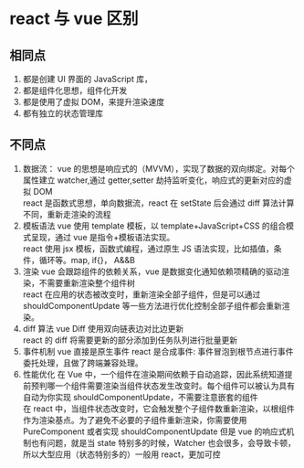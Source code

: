 # react 与 vue 区别
## 相同点
1. 都是创建 UI 界面的 JavaScript 库，
2. 都是组件化思想，组件化开发
3. 都是使用了虚拟 DOM，来提升渲染速度
4. 都有独立的状态管理库

## 不同点
1. 数据流：
vue 的思想是响应式的（MVVM），实现了数据的双向绑定。对每个属性建立 watcher,通过 getter,setter 劫持监听变化，响应式的更新对应的虚拟 DOM  
react 是函数式思想，单向数据流，react 在 setState 后会通过 diff 算法计算不同，重新走渲染的流程
2. 模板语法
vue 使用 template 模板，以 template+JavaScript+CSS 的组合模式呈现，通过 vue 是指令+模板语法实现。  
react 使用 jsx 模板，函数式编程，通过原生 JS 语法实现，比如插值，条件，循环等。map, if{}， A&&B
3. 渲染
vue 会跟踪组件的依赖关系，vue 是数据变化通知依赖项精确的驱动渲染，不需要重新渲染整个组件树  
react 在应用的状态被改变时，重新渲染全部子组件，但是可以通过 shouldComponentUpdate 等一些方法进行优化控制全部子组件都会重新渲染。
4. diff 算法
vue Diff 使用双向链表边对比边更新  
react 的 diff 将需要更新的部分添加到任务队列进行批量更新
5. 事件机制
vue 直接是原生事件
react 是合成事件: 事件冒泡到根节点进行事件委托处理，且做了跨端兼容处理。
6. 性能优化
在 Vue 中，一个组件在渲染期间依赖于自动追踪，因此系统知道提前预判哪一个组件需要渲染当组件状态发生改变时。每个组件可以被认为具有自动为你实现 shouldComponentUpdate，不需要注意嵌套的组件  
在 react 中，当组件状态改变时，它会触发整个子组件数重新渲染，以根组件作为渲染基点。为了避免不必要的子组件重新渲染，你需要使用 PureComponent 或者实现 shouldComponentUpdate
但是 vue 的响应式机制也有问题，就是当 state 特别多的时候，Watcher 也会很多，会导致卡顿，所以大型应用（状态特别多的）一般用 react，更加可控
